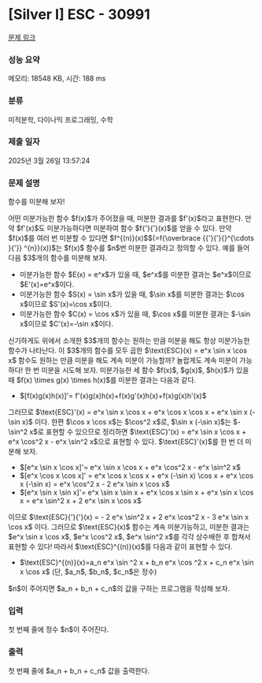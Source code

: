 # [Silver I] ESC - 30991 

[문제 링크](https://www.acmicpc.net/problem/30991) 

### 성능 요약

메모리: 18548 KB, 시간: 188 ms

### 분류

미적분학, 다이나믹 프로그래밍, 수학

### 제출 일자

2025년 3월 26일 13:57:24

### 문제 설명

<p>함수를 미분해 보자!</p>

<p>어떤 미분가능한 함수 $f(x)$가 주어졌을 때, 미분한 결과를 $f'(x)$라고 표현한다. 만약 $f'(x)$도 미분가능하다면 미분하여 함수 $f{'}{'}(x)$를 얻을 수 있다. 만약 $f(x)$를 여러 번 미분할 수 있다면 $f^{(n)}(x)$$(=f{\overbrace {{'}{'}{}^{\cdots }{'}} ^{n}}(x))$는 $f(x)$ 함수를 $n$번 미분한 결과라고 정의할 수 있다. 예를 들어 다음 $3$개의 함수를 미분해 보자.</p>

<ul>
	<li>미분가능한 함수 $E(x) = e^x$가 있을 때, $e^x$를 미분한 결과는 $e^x$이므로 $E'(x)=e^x$이다.</li>
	<li>미분가능한 함수 $S(x) = \sin x$가 있을 때, $\sin x$를 미분한 결과는 $\cos x$이므로 $S'(x)=\cos x$이다.</li>
	<li>미분가능한 함수 $C(x) = \cos x$가 있을 때, $\cos x$를 미분한 결과는 $-\sin x$이므로 $C'(x)=-\sin x$이다.</li>
</ul>

<p>신기하게도 위에서 소개한 $3$개의 함수는 원하는 만큼 미분을 해도 항상 미분가능한 함수가 나타난다. 이 $3$개의 함수를 모두 곱한 $\text{ESC}(x) = e^x \sin x \cos x$ 함수도 원하는 만큼 미분을 해도 계속 미분이 가능할까? 놀랍게도 계속 미분이 가능하다! 한 번 미분을 시도해 보자. 미분가능한 세 함수 $f(x)$, $g(x)$, $h(x)$가 있을 때 $f(x) \times g(x) \times h(x)$를 미분한 결과는 다음과 같다.</p>

<ul>
	<li>$[f(x)g(x)h(x)]'= f'(x)g(x)h(x)+f(x)g'(x)h(x)+f(x)g(x)h'(x)$</li>
</ul>

<p>그러므로 $\text{ESC}'(x) = e^x \sin x \cos x + e^x \cos x \cos x + e^x \sin x (-\sin x)$ 이다. 한편 $\cos x \cos x$는 $\cos^2 x$로, $\sin x (-\sin x)$는 $-\sin^2 x$로 표현할 수 있으므로 정리하면 $\text{ESC}'(x) = e^x \sin x \cos x + e^x \cos^2 x - e^x \sin^2 x$으로 표현할 수 있다. $\text{ESC}'(x)$를 한 번 더 미분해 보자.</p>

<ul>
	<li>$[e^x \sin x \cos x]'= e^x \sin x \cos x + e^x \cos^2 x - e^x \sin^2 x$</li>
	<li>$[e^x \cos x \cos x]' = e^x \cos x \cos x + e^x (-\sin x) \cos x + e^x \cos x (-\sin x) = e^x \cos^2 x - 2 e^x \sin x \cos x$</li>
	<li>$[e^x \sin x \sin x]'= e^x \sin x \sin x + e^x \cos x \sin x + e^x \sin x \cos x = e^x \sin^2 x + 2 e^x \sin x \cos x$</li>
</ul>

<p>이므로 $\text{ESC}{'}{'}(x) = - 2 e^x \sin^2 x + 2 e^x \cos^2 x - 3 e^x \sin x \cos x$ 이다. 그러므로 $\text{ESC}(x)$ 함수는 계속 미분가능하고, 미분한 결과는 $e^x \sin x \cos x$, $e^x \cos^2 x$, $e^x \sin^2 x$를 각각 상수배한 후 합쳐서 표현할 수 있다! 따라서 $\text{ESC}^{(n)}(x)$를 다음과 같이 표현할 수 있다.</p>

<ul>
	<li>$\text{ESC}^{(n)}(x)=a_n e^x \sin ^2 x + b_n e^x \cos ^2 x + c_n e^x \sin x \cos x$ (단, $a_n$, $b_n$, $c_n$은 정수)</li>
</ul>

<p>$n$이 주어지면 $a_n + b_n + c_n$의 값을 구하는 프로그램을 작성해 보자.</p>

### 입력 

 <p>첫 번째 줄에 정수 $n$이 주어진다.</p>

### 출력 

 <p>첫 번째 줄에 $a_n + b_n + c_n$ 값을 출력한다.</p>

